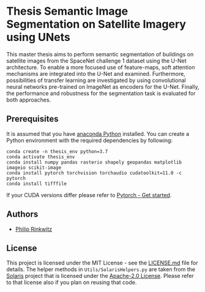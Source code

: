 # Thesis Semantic Image Segmentation on Satellite Imagery using UNets

This master thesis aims to perform semantic segmentation of buildings on satellite images from
the SpaceNet challenge 1 dataset using the U-Net architecture.
To enable a more focused use of feature-maps, soft attention mechanisms
are integrated into the U-Net and examined.
Furthermore, possibilities of transfer learning are investigated by
using convolutional neural networks pre-trained
on ImageNet as encoders for the U-Net.
Finally, the performance and robustness for the segmentation task is evaluated for both approaches.

## Prerequisites

It is assumed that you have [anaconda Python](https://www.anaconda.com/) installed. You can create a Python
environment with the required dependencies by following:

```
conda create -n thesis_env python=3.7
conda activate thesis_env
conda install numpy pandas rasterio shapely geopandas matplotlib imageio scikit-image
conda install pytorch torchvision torchaudio cudatoolkit=11.0 -c pytorch
conda install tifffile
```

If your CUDA versions differ please refer to [Pytorch - Get started](https://pytorch.org/get-started/locally/).

## Authors

* [Philip Rinkwitz](https://github.com/rinkwitz)

## License

This project is licensed under the MIT License - see the [LICENSE.md](LICENSE.md) file for details.
The helper methods in ```Utils/SolarisHelpers.py``` are taken from the [Solaris](https://github.com/CosmiQ/solaris) project
that is licensed under the [Apache-2.0 License](https://github.com/CosmiQ/solaris/blob/master/LICENSE.txt). 
Please refer to that license also if you plan on reusing that code.

[comment]: <> (<p align="center">)

[comment]: <> (<img src="/img/rml_country.jpg" alt="rml country" width="600">)

[comment]: <> (<img src="/img/table_country.png" alt="table country" width="415">)

[comment]: <> (</p>)


[comment]: <> (## Acknowledgements:)

[comment]: <> (The formulas of this README were create using:)

[comment]: <> (* [Codecogs online Latex editor]&#40;https://www.codecogs.com/latex/eqneditor.php&#41;)
